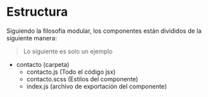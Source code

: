 # Estructura

Siguiendo la filosofía modular, los componentes están divididos de la siguiente manera:

> Lo siguiente es solo un ejemplo

- contacto (carpeta)
  - contacto.js (Todo el código jsx)
  - contacto.scss (Estilos del componente)
  - index.js (archivo de exportación del componente)
